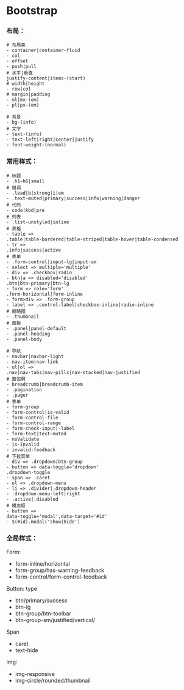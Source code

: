 # Bootstrap

### 布局：

```shell
# 布局类
- container|container-fluid
- col
- offset
- push|pull
# 水平|垂直
justify-content|items-(start)
# width|height
- row|col
# margin|padding
- ml|mx-(em)
- pl|px-(em)
```

~~~shell
# 背景
- bg-(info)
# 文字
- text-(info)
- text-left|right|center|justify
- font-weight-(normal)
~~~

### 常用样式：

~~~shell
# 标题 
- .h1~h6|small
# 强调
- .lead|b|strong|i|em
- .text-muted|primary|success|info|warning|danger
# 代码
- code|kbd|pre
# 列表
- .list-unstyled|inline
# 表格
- table => 
.table|table-bordered|table-striped|table-hover|table-condensed
- tr =>
.info|success|active
# 表单
- .form-control|input-lg|input-sm
- select => multiple='multiple'
- div => .checkbox|radio
- btn|a => disabled='disabled'
.btn|btn-primary|btn-lg
- form => role='form'
.form-horizontal|form-inline
- form>div => .form-group
- label => .control-label|checkbox-inline|radio-inline
# 缩略图
- .thumbnail
# 面板
- .panel|panel-default
- .panel-heading
- .panel-body
~~~

~~~shell
# 导航
- navbar|navbar-light
- nav-item|nav-link
- ul|ol =>
.nav|nav-tabs|nav-pills|nav-stacked|nav-justified
# 面包屑
- breadcrumb|breadcrumb-item
- .pagination 
- .pager
# 表单
- form-group
- form-control|is-valid
- form-control-file
- form-control-range
- form-check-input|-label
- form-text|text-muted
- noValidate
- is-invalid
- invalid-feedback
# 下拉菜单
- div => .dropdown|btn-group
- button => data-toggle='dropdown'
.dropdown-toggle
- span => .caret
- ul => .dropdown-menu
- li => .divider|.dropdown-header
- .dropdown-menu-left|right
- .active|.disabled
# 模态框
- button => 
data-toggle='modal',data-target='#id'
- $(#id).modal('show|hide')
~~~



### 全局样式：

Form:

- form-inline/horizontal
- form-group/has-warning-feedback
- form-control/form-control-feedback

Button:  type

- btn/primary/success
- btn-lg
- btn-group/btn-toolbar
- btn-group-sm/justified/vertical/

Span

- caret
- text-hide

Img:

- img-responsive
- img-circle/rounded/thumbnail